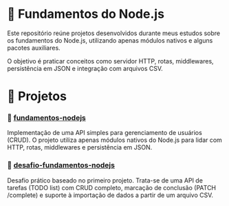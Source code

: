 # 📘 Fundamentos do Node.js

Este repositório reúne projetos desenvolvidos durante meus estudos sobre os fundamentos do Node.js, utilizando apenas módulos nativos e alguns pacotes auxiliares.

O objetivo é praticar conceitos como servidor HTTP, rotas, middlewares, persistência em JSON e integração com arquivos CSV.

# 📂 Projetos

### 🔹 [fundamentos-nodejs](./fundamentos-nodejs)

Implementação de uma API simples para gerenciamento de usuários (CRUD).
O projeto utiliza apenas módulos nativos do Node.js para lidar com HTTP, rotas, middlewares e persistência em JSON.

### 🔹 [desafio-fundamentos-nodejs](./desafio-fundamentos-nodejs)

Desafio prático baseado no primeiro projeto.
Trata-se de uma API de tarefas (TODO list) com CRUD completo, marcação de conclusão (PATCH /complete) e suporte à importação de dados a partir de um arquivo CSV.